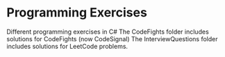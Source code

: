 # Programming Exercises
Different programming exercises in C#
The CodeFights folder includes solutions for CodeFights  (now CodeSignal)
The InterviewQuestions folder includes solutions for LeetCode problems. 
